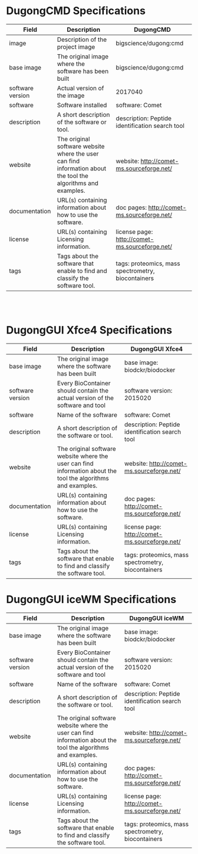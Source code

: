 DugongCMD Specifications
========================

| Field                 | Description                                                                                                                | DugongCMD                                                  |
|-----------------------|----------------------------------------------------------------------------------------------------------------------------|----------------------------------------------------------|
| image            | Description of the project image                                                                       | bigscience/dugong:cmd                            |
| base image            | The original image where the software has been built                                                                       | bigscience/dugong:cmd                            |
| software version      | Actual version of the image                                              | 2017040                                |
| software              | Software installed                                                                                                    | software: Comet                                          |
| description           | A short description of the software or tool.                                                                               | description: Peptide identification search tool          |
| website               | The original software website where the user can find information about the tool the algorithms and examples.              | website: http://comet-ms.sourceforge.net/                |
| documentation         | URL(s) containing information about how to use the software.                                                               | doc pages: http://comet-ms.sourceforge.net/              |
| license               | URL(s) containing Licensing information.                                                                                   | license page: http://comet-ms.sourceforge.net/           |  
| tags                  | Tags about the software that enable to find and classify the software tool.                                                | tags: proteomics, mass spectrometry, biocontainers       |
<br><br>

DugongGUI Xfce4 Specifications
==============================


| Field                 | Description                                                                                                                | DugongGUI Xfce4                                                  |
|-----------------------|----------------------------------------------------------------------------------------------------------------------------|----------------------------------------------------------|
| base image            | The original image where the software has been built                                                                       | base image: biodckr/biodocker                            |
| software version      | Every BioContainer should contain the actual version of the software and tool                                              | software version: 2015020                                |
| software              | Name of the software                                                                                                       | software: Comet                                          |
| description           | A short description of the software or tool.                                                                               | description: Peptide identification search tool          |
| website               | The original software website where the user can find information about the tool the algorithms and examples.              | website: http://comet-ms.sourceforge.net/                |
| documentation         | URL(s) containing information about how to use the software.                                                               | doc pages: http://comet-ms.sourceforge.net/              |
| license               | URL(s) containing Licensing information.                                                                                   | license page: http://comet-ms.sourceforge.net/           |  
| tags                  | Tags about the software that enable to find and classify the software tool.                                                | tags: proteomics, mass spectrometry, biocontainers       |

DugongGUI iceWM Specifications
==============================

| Field                 | Description                                                                                                                | DugongGUI iceWM                                                  |
|-----------------------|----------------------------------------------------------------------------------------------------------------------------|----------------------------------------------------------|
| base image            | The original image where the software has been built                                                                       | base image: biodckr/biodocker                            |
| software version      | Every BioContainer should contain the actual version of the software and tool                                              | software version: 2015020                                |
| software              | Name of the software                                                                                                       | software: Comet                                          |
| description           | A short description of the software or tool.                                                                               | description: Peptide identification search tool          |
| website               | The original software website where the user can find information about the tool the algorithms and examples.              | website: http://comet-ms.sourceforge.net/                |
| documentation         | URL(s) containing information about how to use the software.                                                               | doc pages: http://comet-ms.sourceforge.net/              |
| license               | URL(s) containing Licensing information.                                                                                   | license page: http://comet-ms.sourceforge.net/           |  
| tags                  | Tags about the software that enable to find and classify the software tool.                                                | tags: proteomics, mass spectrometry, biocontainers       |

